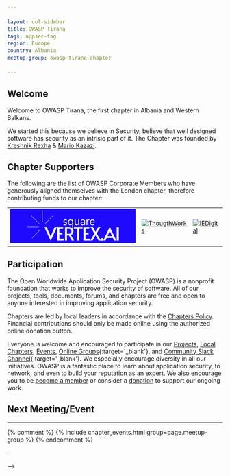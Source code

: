 ```yaml
---

layout: col-sidebar
title: OWASP Tirana
tags: appsec-tag
region: Europe
country: Albania
meetup-group: owasp-tirane-chapter

---
```


## Welcome
Welcome to OWASP Tirana, the first chapter in Albania and Western Balkans.

We started this because we believe in Security, believe that well designed software has security as an intrisic part of it. The Chapter was founded by
  <a href="https://www.linkedin.com/in/kreshnikrexha" target="_blank" rel="noopener noreferrer">Kreshnik Rexha</a>
  &amp;
  <a href="https://www.linkedin.com/in/mariokazazi" target="_blank" rel="noopener noreferrer">Mario Kazazi</a>.

Chapter Supporters
----------------
The following are the list of OWASP Corporate Members who have generously aligned themselves with the London chapter, therefore contributing funds to our chapter:

<table cellpadding="15" cellspacing="0">
<tr>
<td>
    <a href="https://www.squarevertex.ai"><img src="assets/images/sqvertexai-high-resolution-logo-2.png" alt="squarevertex"/></a>
</td>
<td>
    <a href="https://www.startupalbania.org"><img src="assets/images/ThoughtWorks-logo.png" alt="ThougthWorks"/></a>
</td>
<td>
    <a href="https://www.kineton.al"><img src="assets/images/IEDigital-logo.png" alt="IEDigital"/></a>
</td>
</tr>

</table>


## Participation
The Open Worldwide Application Security Project (OWASP) is a nonprofit foundation that works to improve the security of software. All of our projects, tools, documents, forums, and chapters are free and open to anyone interested in improving application security. 

Chapters are led by local leaders in accordance with the [Chapters Policy](/www-policy/operational/chapters). Financial contributions should only be made online using the authorized online donation button. 

Everyone is welcome and encouraged to participate in our [Projects](/projects/), [Local Chapters](/chapters/), [Events](/events/), [Online Groups](https://groups.google.com/a/owasp.com/){:target='_blank'}, and [Community Slack Channel](https://owasp.slack.com/){:target='_blank'}. We especially encourage diversity in all our initiatives. OWASP is a fantastic place to learn about application security, to network, and even to build your reputation as an expert. We also encourage you to be [become a member](/membership/) or consider a [donation](/donate/) to support our ongoing work.

## Next Meeting/Event
---------------------
{% comment %}
{% include chapter_events.html group=page.meetup-group %}
{% endcomment %}

``

-->
